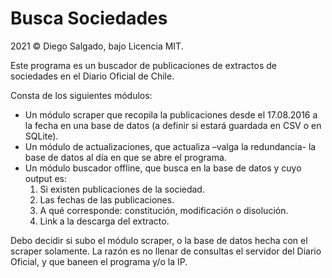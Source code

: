 # Busca Sociedades
2021 © Diego Salgado, bajo Licencia MIT.

Este programa es un buscador de publicaciones de extractos de sociedades en el Diario Oficial de Chile.

Consta de los siguientes módulos:

* Un módulo scraper que recopila la publicaciones desde el 17.08.2016 a la fecha en una base de datos (a definir si estará guardada en CSV o en SQLite).
* Un módulo de actualizaciones, que actualiza –valga la redundancia- la base de datos al día en que se abre el programa.
* Un módulo buscador offline, que busca en la base de datos y cuyo output es:
    1. Si existen publicaciones de la sociedad.
    2. Las fechas de las publicaciones.
    3. A qué corresponde: constitución, modificación o disolución.
    4. Link a la descarga del extracto.

Debo decidir si subo el módulo scraper, o la base de datos hecha con el scraper solamente. La razón es no llenar de consultas el servidor del Diario Oficial, y que baneen el programa y/o la IP. 

